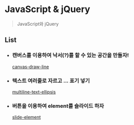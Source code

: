 # JavaScript & jQuery

> JavaScript와 jQuery


## List

- ### 캔버스를 이용하여 낙서(?)를 할 수 있는 공간을 만들자!

  [canvas-draw-line][]

[canvas-draw-line]: https://github.com/minw1540/TIL/blob/master/JavaScriptNjQuery/canvas-draw-line/canverstest.html

- ### 텍스트 여러줄로 자르고 ... 표기 넣기

  [multiline-text-ellipsis][]

[multiline-text-ellipsis]: https://github.com/minw1540/TIL/blob/master/JavaScriptNjQuery/multiline-text-ellipsis.md


- ### 버튼을 이용하여 element를 슬라이드 하자

  [slide-element][]

[slide-element]: https://github.com/minw1540/TIL/blob/master/JavaScriptNjQuery/slide-element
